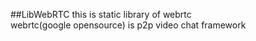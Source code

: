 ##LibWebRTC
this is static library of webrtc  
webrtc(google opensource) is p2p video chat framework